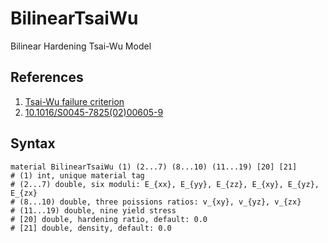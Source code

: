 # BilinearTsaiWu

Bilinear Hardening Tsai-Wu Model

## References

1. [Tsai-Wu failure criterion](https://en.wikipedia.org/wiki/Tsai%E2%80%93Wu_failure_criterion)
2. [10.1016/S0045-7825(02)00605-9](https://doi.org/10.1016/S0045-7825(02)00605-9)

## Syntax

```
material BilinearTsaiWu (1) (2...7) (8...10) (11...19) [20] [21]
# (1) int, unique material tag
# (2...7) double, six moduli: E_{xx}, E_{yy}, E_{zz}, E_{xy}, E_{yz}, E_{zx}
# (8...10) double, three poissions ratios: v_{xy}, v_{yz}, v_{zx}
# (11...19) double, nine yield stress
# [20] double, hardening ratio, default: 0.0
# [21] double, density, default: 0.0
```
